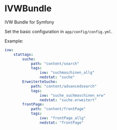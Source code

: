 # IVWBundle
IVW Bundle for Symfony


Set the basic configuration in `app/config/config.yml`.

Example:
```yaml
ivw:
    stattags:
        suche:
            path: "content/search"
            tags:
                ivw: "suchmaschinen_allg"
                nedstat: "suche"
        ErweiterteSuche:
            path: "content/advancedsearch"
            tags:
                ivw: "suche_suchmaschinen_erw"
                nedstat: "suche.erweitert"
        frontPage:
            path: "content/frontPage"
            tags:
                ivw: "frontPage_allg"
                nedstat: "frontPage"
```
